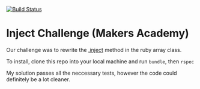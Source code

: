 [![Build Status](https://travis-ci.org/makersacademy/inject-challenge.svg?branch=master)](https://travis-ci.org/makersacademy/inject-challenge)

Inject Challenge (Makers Academy)
================

Our challenge was to rewrite the [.inject](http://ruby-doc.org/core-2.2.2/Enumerable.html#method-i-inject) method in the ruby array class. 

To install, clone this repo into your local machine and run ```bundle```, then ```rspec```

My solution passes all the neccessary tests, however the code could definitely be a lot cleaner.

